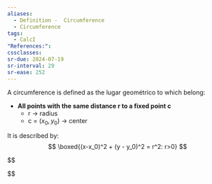 ```yaml
---
aliases:
  - Definition -  Circumference
  - Circumference
tags:
  - CalcI
"References:": 
cssclasses: 
sr-due: 2024-07-19
sr-interval: 29
sr-ease: 252
---
```

A circumference is defined as the lugar geométrico to which belong: 
+ **All points with the same distance r to a fixed point c**
	+ r → radius
	+ c = ($x_0,y_0$) → center

It is described by: 
$$
\boxed{(x-x_0)^2 + (y - y_0)^2 = r^2: r>0}
$$


$$

$$
